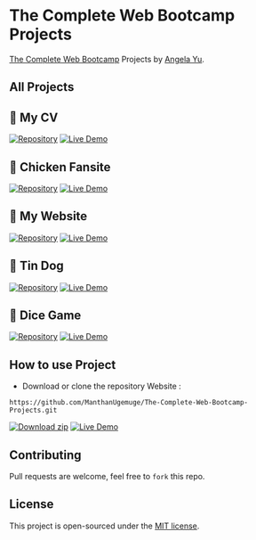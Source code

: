 # The Complete Web Bootcamp Projects

[The Complete Web Bootcamp](https://www.udemy.com/course/the-complete-web-development-bootcamp/) Projects by 
[Angela Yu](https://www.udemy.com/user/4b4368a3-b5c8-4529-aa65-2056ec31f37e/). 

## All Projects

## 📍 My CV

[![Repository](https://img.shields.io/badge/Repository-100000?style=for-the-badge&logo=github&logoColor=white "Github")](https://github.com/ManthanUgemuge/The-Complete-Web-Bootcamp-Projects/tree/main/01.%20my-cv)
[![Live Demo](https://custom-icon-badges.herokuapp.com/badge/-Live-brightgreen?style=for-the-badge&logo=eye&logoColor=white "Live Demo")](https://manthanugemuge.github.io/The-Complete-Web-Bootcamp-Projects/01.%20my-cv)

## 📍 Chicken Fansite

[![Repository](https://img.shields.io/badge/Repository-100000?style=for-the-badge&logo=github&logoColor=white "Github")](https://github.com/ManthanUgemuge/The-Complete-Web-Bootcamp-Projects/tree/main/02.%20chicken-fansite)
[![Live Demo](https://custom-icon-badges.herokuapp.com/badge/-Live-brightgreen?style=for-the-badge&logo=eye&logoColor=white "Live Demo")](https://manthanugemuge.github.io/The-Complete-Web-Bootcamp-Projects/02.%20chicken-fansite)

## 📍 My Website

[![Repository](https://img.shields.io/badge/Repository-100000?style=for-the-badge&logo=github&logoColor=white "Github")](https://github.com/ManthanUgemuge/The-Complete-Web-Bootcamp-Projects/tree/main/03.%20my-website)
[![Live Demo](https://custom-icon-badges.herokuapp.com/badge/-Live-brightgreen?style=for-the-badge&logo=eye&logoColor=white "Live Demo")](https://manthanugemuge.github.io/The-Complete-Web-Bootcamp-Projects/03.%20my-website)

## 📍 Tin Dog

[![Repository](https://img.shields.io/badge/Repository-100000?style=for-the-badge&logo=github&logoColor=white "Github")](https://github.com/ManthanUgemuge/The-Complete-Web-Bootcamp-Projects/tree/main/04.%20Tindog)
[![Live Demo](https://custom-icon-badges.herokuapp.com/badge/-Live-brightgreen?style=for-the-badge&logo=eye&logoColor=white "Live Demo")](https://manthanugemuge.github.io/The-Complete-Web-Bootcamp-Projects/04.%20Tindog)

## 📍 Dice Game

[![Repository](https://img.shields.io/badge/Repository-100000?style=for-the-badge&logo=github&logoColor=white "Github")](https://github.com/ManthanUgemuge/The-Complete-Web-Bootcamp-Projects/tree/main/05.%20dice)
[![Live Demo](https://custom-icon-badges.herokuapp.com/badge/-Live-brightgreen?style=for-the-badge&logo=eye&logoColor=white "Live Demo")](https://manthanugemuge.github.io/The-Complete-Web-Bootcamp-Projects/05.%20dice)

## How to use Project

- Download or clone the repository Website : 
```
https://github.com/ManthanUgemuge/The-Complete-Web-Bootcamp-Projects.git
```
[![Download zip](https://custom-icon-badges.herokuapp.com/badge/-Download-navy?style=for-the-badge&logo=download&logoColor=white "Download zip")](https://github.com/ManthanUgemuge/The-Complete-Web-Bootcamp-Projects/archive/refs/heads/main.zip) 
[![Live Demo](https://custom-icon-badges.herokuapp.com/badge/-Live-brightgreen?style=for-the-badge&logo=eye&logoColor=white "Live Demo")](https://manthanugemuge.github.io/The-Complete-Web-Bootcamp-Projects/)

## Contributing
Pull requests are welcome, feel free to ```fork``` this repo.

## License
This project is open-sourced under the [MIT license]().
